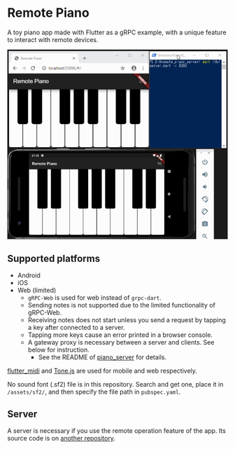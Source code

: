 # Remote Piano

A toy piano app made with Flutter as a gRPC example, with a unique feature to interact with remote devices.

![Screencast](doc/images/remote_piano.gif)

## Supported platforms

* Android
* iOS
* Web (limited)
    * `gRPC-Web` is used for web instead of `grpc-dart`.
    * Sending notes is not supported due to the limited functionality of gRPC-Web.
    * Receiving notes does not start unless you send a request by tapping a key after connected to a server.
    * Tapping more keys cause an error printed in a browser console.
    * A gateway proxy is necessary between a server and clients. See below for instruction.
        * See the README of [piano_server](https://github.com/kaboc/piano_server) for details.

[flutter_midi](https://pub.dev/packages/flutter_midi) and [Tone.js](https://tonejs.github.io/) are used for mobile and web respectively.

No sound font (.sf2) file is in this repository.
Search and get one, place it in `/assets/sf2/`, and then specify the file path in `pubspec.yaml`. 

## Server

A server is necessary if you use the remote operation feature of the app.
Its source code is on [another repository](https://github.com/kaboc/piano_server).
